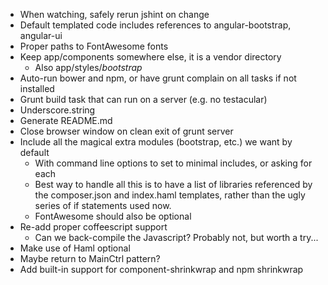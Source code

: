 - When watching, safely rerun jshint on change
- Default templated code includes references to angular-bootstrap, angular-ui
- Proper paths to FontAwesome fonts
- Keep app/components somewhere else, it is a vendor directory
    - Also app/styles/*bootstrap*
- Auto-run bower and npm, or have grunt complain on all tasks if not installed
- Grunt build task that can run on a server (e.g. no testacular)
- Underscore.string
- Generate README.md
- Close browser window on clean exit of grunt server
- Include all the magical extra modules (bootstrap, etc.) we want by default
    - With command line options to set to minimal includes, or asking for each
    - Best way to handle all this is to have a list of libraries referenced by
      the composer.json and index.haml templates, rather than the ugly series
      of if statements used now.
    - FontAwesome should also be optional
- Re-add proper coffeescript support
    - Can we back-compile the Javascript? Probably not, but worth a try...
- Make use of Haml optional
- Maybe return to MainCtrl pattern?
- Add built-in support for component-shrinkwrap and npm shrinkwrap
